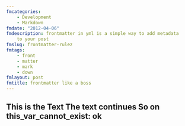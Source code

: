 ```yaml
---
fmcategories:
    - Development
    - Markdown
fmdate: "2012-04-06"
fmdescription: frontmatter in yml is a simple way to add metadata
    to your post
fmslug: frontmatter-rulez
fmtags:
    - front
    - matter
    - mark
    - down
fmlayout: post
fmtitle: frontmatter like a boss
---
```

This is the Text
The text continues
So on
this_var_cannot_exist: ok
---
